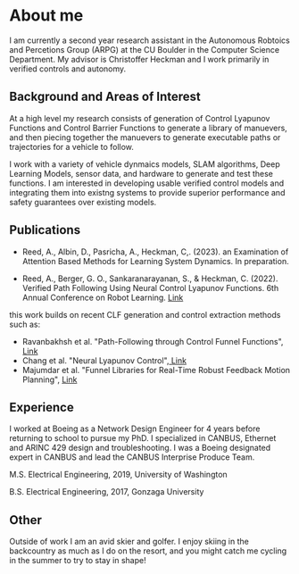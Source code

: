 # About me
I am currently a second year research assistant in the Autonomous Robtoics and Percetions Group (ARPG) at the CU Boulder in the Computer Science Department. My advisor is Christoffer Heckman and I work primarily in verified controls and autonomy.

## Background and Areas of Interest
At a high level my research consists of generation of Control Lyapunov Functions and Control Barrier Functions to generate a library of manuevers, and then piecing together the manuevers to generate executable paths or trajectories for a vehicle to follow. 

I work with a variety of vehicle dynmaics models, SLAM algorithms, Deep Learning Models, sensor data, and hardware to generate and test these functions. I am interested in developing usable verified control models and integrating them into existng systems to provide superior performance and safety guarantees over existing models.

## Publications
* Reed, A., Albin, D., Pasricha, A., Heckman, C,. (2023). an Examination of Attention Based Methods for Learning System
Dynamics. In preparation. 

* Reed, A., Berger, G. O., Sankaranarayanan, S., & Heckman, C. (2022). Verified Path Following Using Neural Control Lyapunov Functions. 6th Annual Conference on Robot Learning.  <a href="https://openreview.net/forum?id=JErNvd_lKHr"> Link </a> 

this work builds on recent CLF generation and control extraction methods such as:

* Ravanbakhsh et al.  "Path-Following through Control Funnel Functions", <a href="https://arxiv.org/pdf/1804.05288.pdf"> Link </a> 
* Chang et al. "Neural Lyapunov Control",<a href="https://arxiv.org/abs/2005.00611"> Link </a>  
* Majumdar et al. "Funnel Libraries for Real-Time Robust Feedback Motion Planning", <a href="https://arxiv.org/abs/1601.04037"> Link </a>  


## Experience 
I worked at Boeing as a Network Design Engineer for 4 years before returning to school to pursue my PhD. I specialized in CANBUS, Ethernet and ARINC 429 design and troubleshooting. I was a Boeing designated expert in CANBUS and lead the CANBUS Interprise Produce Team.

M.S. Electrical Engineering, 2019, University of Washington

B.S. Electrical Engineering, 2017, Gonzaga University

## Other
Outside of work I am an avid skier and golfer. I enjoy skiing in the backcountry as much as I do on the resort, and you might catch me cycling in the summer to try to stay in shape!
